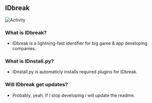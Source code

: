 ## IDbreak
![Activity](https://img.shields.io/github/commit-activity/w/gamevpr/idbreak?style=flat-square)
### What is IDbreak?
+ IDbreak is a lightning-fast identifier for big game & app developing companies.

### What is IDnstall.py?
+ IDnstall.py is automaticly installs required plugins for IDbreak.

### Will IDbreak get updates?
+ Probably, yeah. If I stop developing i will update the readme.
